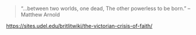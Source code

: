 >“…between two worlds, one dead, The other powerless to be born.” 
>– Matthew Arnold

https://sites.udel.edu/britlitwiki/the-victorian-crisis-of-faith/